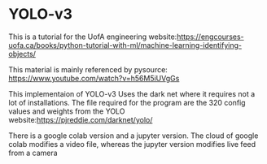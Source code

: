 # YOLO-v3
This is a tutorial for the UofA engineering website:https://engcourses-uofa.ca/books/python-tutorial-with-ml/machine-learning-identifying-objects/

This material is mainly referenced by pysource: https://www.youtube.com/watch?v=h56M5iUVgGs

This implementaion of YOLO-v3 Uses the dark net where it requires not a lot of installations. 
The file required for the program are the 320 config values and weights from the YOLO website:https://pjreddie.com/darknet/yolo/

There is a google colab version and a jupyter version. The cloud of google colab modifies a video file, whereas the jupyter version modifies live feed from a camera
